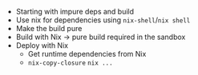 - Starting with impure deps and build
- Use nix for dependencies using `nix-shell`/`nix shell`
- Make the build pure
- Build with Nix -> pure build required in the sandbox
- Deploy with Nix
  - Get runtime dependencies from Nix
  - `nix-copy-closure` `nix ...`
